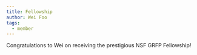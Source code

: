 ```yaml
---
title: Fellowship
author: Wei Foo
tags:
  - member
---
```


Congratulations to Wei on receiving the prestigious NSF GRFP Fellowship!

